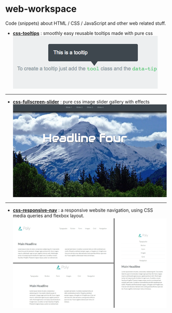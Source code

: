 # web-workspace
Code (snippets) about HTML / CSS / JavaScript and other web related stuff.



* [**css-tooltips**](css-tooltips) : smoothly easy reusable tooltips made with pure css 
![css tooltips image](css-tooltips/css-tooltips-screenshot.png)
------------------
* [**css-fullscreen-slider**](css-fullscreen-slider) : pure css image slider gallery with effects 
![css fullscreen slider](css-fullscreen-slider/css-fullscreen-slider-screenshot.png)
------------------
* [**css-responsive-nav**](css-responsive-nav) : a responsive website navigation, using CSS media queries and flexbox layout. 
![css responsive nav screenshot](css-responsive-nav/css-responsive-nav-screenshot.png)


